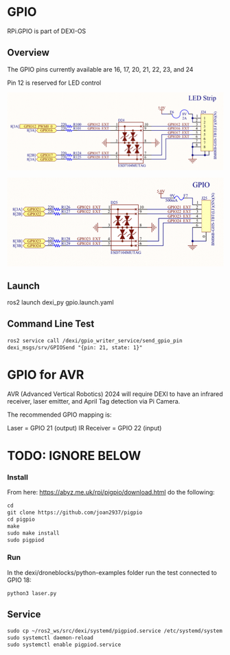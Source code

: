 # GPIO

RPi.GPIO is part of DEXI-OS

## Overview

The GPIO pins currently available are 16, 17, 20, 21, 22, 23, and 24

Pin 12 is reserved for LED control

![LED pinout](assets/led_pinout.png)

![GPIO pinout](assets/gpio_pinout.png)

## Launch

ros2 launch dexi_py gpio.launch.yaml

## Command Line Test

```
ros2 service call /dexi/gpio_writer_service/send_gpio_pin dexi_msgs/srv/GPIOSend "{pin: 21, state: 1}"
```

# GPIO for AVR

AVR (Advanced Vertical Robotics) 2024 will require DEXI to have an infrared receiver, laser emitter, and April Tag detection via Pi Camera.

The recommended GPIO mapping is:

Laser = GPIO 21 (output)
IR Receiver = GPIO 22 (input)

# TODO: IGNORE BELOW

### Install

From here: https://abyz.me.uk/rpi/pigpio/download.html do the following:

```
cd
git clone https://github.com/joan2937/pigpio
cd pigpio
make
sudo make install
sudo pigpiod
```

### Run

In the dexi/droneblocks/python-examples folder run the test connected to GPIO 18:

```
python3 laser.py
```

## Service

```
sudo cp ~/ros2_ws/src/dexi/systemd/pigpiod.service /etc/systemd/system
sudo systemctl daemon-reload
sudo systemctl enable pigpiod.service
```

